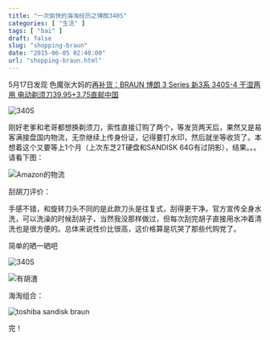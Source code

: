```yaml
---
title: "一次愉快的海淘经历之博朗340S"
categories: [ "生活" ]
tags: [ "bai" ]
draft: false
slug: "shopping-braun"
date: "2015-06-05 02:40:00"
url: "shopping-braun.html"
---
```


5月17日发现 色魔张大妈的[再补货：BRAUN 博朗 3 Series 新3系 340S-4 干湿两用 电动剃须刀$39.95+$3.75直邮中国][1]

![340S][2]

刚好老爹和老哥都想换剃须刀，索性直接订购了两个，等发货两天后，果然又是易客满接盘国内物流，无奈继续上传身份证，记得要打水印，然后就坐等收货了。本想着这个又要等上1个月（上次东芝2T硬盘和SANDISK 64G有过阴影），结果。。。请看下图：


<!--more-->


![Amazon的物流][3]

刮胡刀评价：

手感不错，和旋转刀头不同的是此款刀头是往复式，刮得更干净。官方宣传全身水洗，可以洗澡的时候刮胡子，当然我没那样做过，但每次刮完胡子直接用水冲着清洗也是很方便的。总体来说性价比很高，这价格算是坑哭了那些代购党了。

简单的晒一晒吧

![340S][4]

![有胡渣][5]

海淘组合：

![toshiba sandisk braun][6]

完！


  [1]: http://haitao.smzdm.com/p/328619
  [2]: https://blog.phpgao.com/usr/uploads/2015/06/2602715779.jpg
  [3]: https://blog.phpgao.com/usr/uploads/2015/06/750910909.png
  [4]: https://blog.phpgao.com/usr/uploads/2015/06/3357051324.jpg
  [5]: https://blog.phpgao.com/usr/uploads/2015/06/1575803549.jpg
  [6]: https://blog.phpgao.com/usr/uploads/2015/06/3437959025.jpg